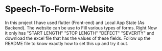 # Speech-To-Form-Website
In this project I have used flutter (Front-end) and Local App State (As Backend). The website can be use to Fill various types of forms. Right Now it only has "START LENGTH" "STOP LENGTH" "DEFECT" "SEVERITY" and download the excel file that has the values of these fields. Follow up the README file to know exactly how to set this up and try it out.
